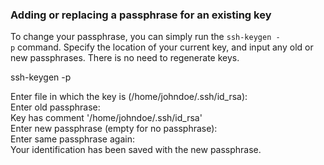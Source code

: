 ### Adding or replacing a passphrase for an existing key

To change your passphrase, you can simply run the `ssh-keygen -p` command. Specify the location of your current key, and input any old or new passphrases. There is no need to regenerate keys.

ssh-keygen -p  

Enter file in which the key is (/home/johndoe/.ssh/id_rsa):  
Enter old passphrase:  
Key has comment '/home/johndoe/.ssh/id_rsa'  
Enter new passphrase (empty for no passphrase):  
Enter same passphrase again:  
Your identification has been saved with the new passphrase.